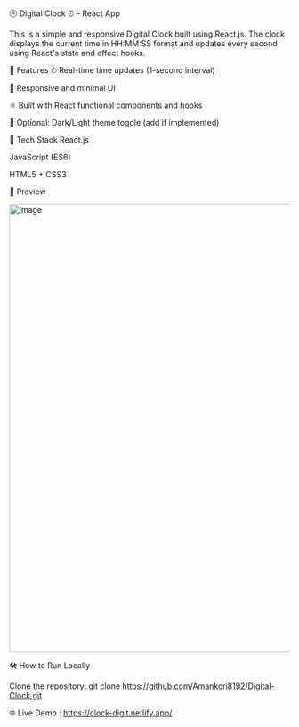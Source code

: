 🕒 Digital Clock ⏰ – React App

This is a simple and responsive Digital Clock built using React.js. The clock displays the current time in HH:MM:SS format and updates every second using React's state and effect hooks.

🚀 Features
⏱ Real-time time updates (1-second interval)

📱 Responsive and minimal UI

⚛️ Built with React functional components and hooks

🌙 Optional: Dark/Light theme toggle (add if implemented)

🧰 Tech Stack
React.js

JavaScript (ES6)

HTML5 + CSS3

📸 Preview

<img width="1727" height="805" alt="image" src="https://github.com/user-attachments/assets/8207d2aa-9125-40c6-9f2d-cd6560fd5276" />




🛠 How to Run Locally

Clone the repository: git clone https://github.com/Amankori8192/Digital-Clock.git

🌐 Live Demo  : https://clock-digit.netlify.app/



